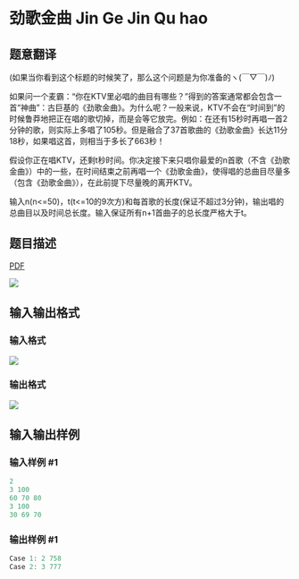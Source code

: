 # 劲歌金曲 Jin Ge Jin Qu hao

## 题意翻译

 (如果当你看到这个标题的时候笑了，那么这个问题是为你准备的ヽ(￣▽￣)ﾉ)

如果问一个麦霸：“你在KTV里必唱的曲目有哪些？”得到的答案通常都会包含一首“神曲”：古巨基的《劲歌金曲》。为什么呢？一般来说，KTV不会在“时间到”的时候鲁莽地把正在唱的歌切掉，而是会等它放完。例如：在还有15秒时再唱一首2分钟的歌，则实际上多唱了105秒。但是融合了37首歌曲的《劲歌金曲》长达11分18秒，如果唱这首，则相当于多长了663秒！

假设你正在唱KTV，还剩t秒时间。你决定接下来只唱你最爱的n首歌（不含《劲歌金曲》）中的一些，在时间结束之前再唱一个《劲歌金曲》，使得唱的总曲目尽量多（包含《劲歌金曲》），在此前提下尽量晚的离开KTV。

输入n(n<=50)，t(t<=10的9次方)和每首歌的长度(保证不超过3分钟)，输出唱的总曲目以及时间总长度。输入保证所有n+1首曲子的总长度严格大于t。

## 题目描述

[problemUrl]: https://uva.onlinejudge.org/index.php?option=com_onlinejudge&Itemid=8&category=441&page=show_problem&problem=4008

[PDF](https://uva.onlinejudge.org/external/125/p12563.pdf)

![](https://cdn.luogu.com.cn/upload/vjudge_pic/UVA12563/4c8c27aa6d89db95779a41e8444d54159b8ff16d.png)

## 输入输出格式

### 输入格式

![](https://cdn.luogu.com.cn/upload/vjudge_pic/UVA12563/7c34b5731dfb731b43338a5f1a01473f3afe5dc6.png)

### 输出格式

![](https://cdn.luogu.com.cn/upload/vjudge_pic/UVA12563/9c1298969261f154d9c57b664a7a82b6684d8643.png)

## 输入输出样例

### 输入样例 #1

```cpp
2
3 100
60 70 80
3 100
30 69 70
```


### 输出样例 #1

```cpp
Case 1: 2 758
Case 2: 3 777
```


